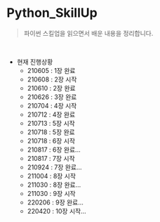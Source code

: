 # Python_SkillUp
>파이썬 스킬업을 읽으면서 배운 내용을 정리합니다.
<br>

- 현재 진행상황
  - 210605 : 1장 완료
  - 210608 : 2장 시작
  - 210610 : 2장 완료
  - 210626 : 3장 완료
  - 210704 : 4장 시작
  - 210712 : 4장 완료
  - 210713 : 5장 시작
  - 210718 : 5장 완료
  - 210718 : 6장 시작
  - 210817 : 6장 완료...
  - 210817 : 7장 시작
  - 210924 : 7장 완료...
  - 211004 : 8장 시작
  - 211030 : 8장 완료...
  - 211030 : 9장 시작
  - 220206 : 9장 완료...
  - 220420 : 10장 시작...

